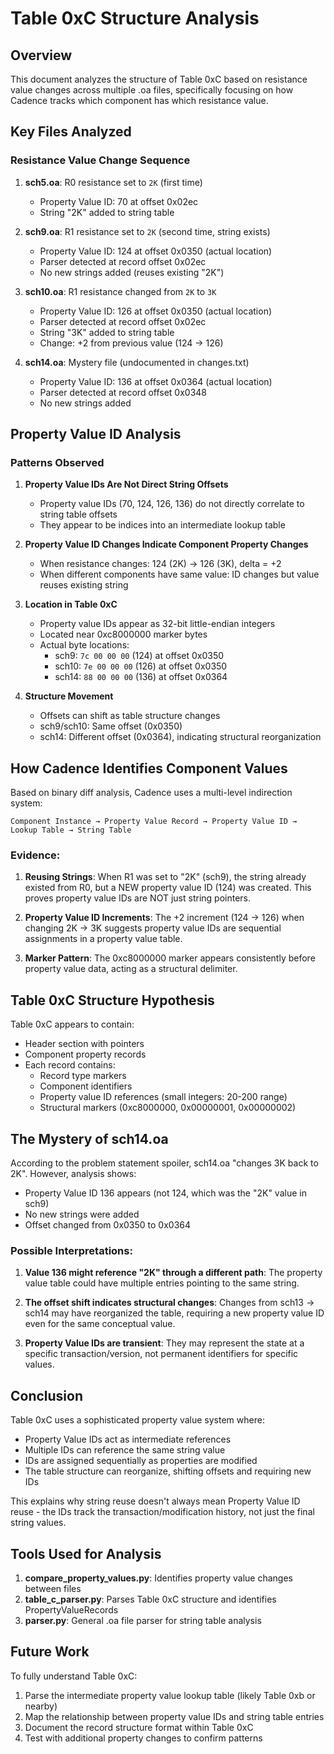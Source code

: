 # Table 0xC Structure Analysis

## Overview
This document analyzes the structure of Table 0xC based on resistance value changes across multiple .oa files, specifically focusing on how Cadence tracks which component has which resistance value.

## Key Files Analyzed

### Resistance Value Change Sequence
1. **sch5.oa**: R0 resistance set to `2K` (first time)
   - Property Value ID: 70 at offset 0x02ec
   - String "2K" added to string table
   
2. **sch9.oa**: R1 resistance set to `2K` (second time, string exists)
   - Property Value ID: 124 at offset 0x0350 (actual location)
   - Parser detected at record offset 0x02ec
   - No new strings added (reuses existing "2K")
   
3. **sch10.oa**: R1 resistance changed from `2K` to `3K`
   - Property Value ID: 126 at offset 0x0350 (actual location)
   - Parser detected at record offset 0x02ec
   - String "3K" added to string table
   - Change: +2 from previous value (124 → 126)
   
4. **sch14.oa**: Mystery file (undocumented in changes.txt)
   - Property Value ID: 136 at offset 0x0364 (actual location)
   - Parser detected at record offset 0x0348
   - No new strings added

## Property Value ID Analysis

### Patterns Observed

1. **Property Value IDs Are Not Direct String Offsets**
   - Property value IDs (70, 124, 126, 136) do not directly correlate to string table offsets
   - They appear to be indices into an intermediate lookup table

2. **Property Value ID Changes Indicate Component Property Changes**
   - When resistance changes: 124 (2K) → 126 (3K), delta = +2
   - When different components have same value: ID changes but value reuses existing string

3. **Location in Table 0xC**
   - Property value IDs appear as 32-bit little-endian integers
   - Located near 0xc8000000 marker bytes
   - Actual byte locations:
     - sch9: `7c 00 00 00` (124) at offset 0x0350
     - sch10: `7e 00 00 00` (126) at offset 0x0350  
     - sch14: `88 00 00 00` (136) at offset 0x0364

4. **Structure Movement**
   - Offsets can shift as table structure changes
   - sch9/sch10: Same offset (0x0350)
   - sch14: Different offset (0x0364), indicating structural reorganization

## How Cadence Identifies Component Values

Based on binary diff analysis, Cadence uses a multi-level indirection system:

```
Component Instance → Property Value Record → Property Value ID → Lookup Table → String Table
```

### Evidence:

1. **Reusing Strings**: When R1 was set to "2K" (sch9), the string already existed from R0, but a NEW property value ID (124) was created. This proves property value IDs are NOT just string pointers.

2. **Property Value ID Increments**: The +2 increment (124 → 126) when changing 2K → 3K suggests property value IDs are sequential assignments in a property value table.

3. **Marker Pattern**: The 0xc8000000 marker appears consistently before property value data, acting as a structural delimiter.

## Table 0xC Structure Hypothesis

Table 0xC appears to contain:
- Header section with pointers
- Component property records
- Each record contains:
  - Record type markers
  - Component identifiers
  - Property value ID references (small integers: 20-200 range)
  - Structural markers (0xc8000000, 0x00000001, 0x00000002)

## The Mystery of sch14.oa

According to the problem statement spoiler, sch14.oa "changes 3K back to 2K". However, analysis shows:
- Property Value ID 136 appears (not 124, which was the "2K" value in sch9)
- No new strings were added
- Offset changed from 0x0350 to 0x0364

### Possible Interpretations:

1. **Value 136 might reference "2K" through a different path**: The property value table could have multiple entries pointing to the same string.

2. **The offset shift indicates structural changes**: Changes from sch13 → sch14 may have reorganized the table, requiring a new property value ID even for the same conceptual value.

3. **Property Value IDs are transient**: They may represent the state at a specific transaction/version, not permanent identifiers for specific values.

## Conclusion

Table 0xC uses a sophisticated property value system where:
- Property Value IDs act as intermediate references
- Multiple IDs can reference the same string value
- IDs are assigned sequentially as properties are modified
- The table structure can reorganize, shifting offsets and requiring new IDs

This explains why string reuse doesn't always mean Property Value ID reuse - the IDs track the transaction/modification history, not just the final string values.

## Tools Used for Analysis

1. **compare_property_values.py**: Identifies property value changes between files
2. **table_c_parser.py**: Parses Table 0xC structure and identifies PropertyValueRecords
3. **parser.py**: General .oa file parser for string table analysis

## Future Work

To fully understand Table 0xC:
1. Parse the intermediate property value lookup table (likely Table 0xb or nearby)
2. Map the relationship between property value IDs and string table entries
3. Document the record structure format within Table 0xC
4. Test with additional property changes to confirm patterns
